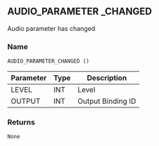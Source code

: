 ## AUDIO\_PARAMETER \_CHANGED

Audio parameter has changed


### Name

`AUDIO_PARAMETER_CHANGED ()`


| Parameter | Type | Description       |
| --------- | ---- | ----------------- |
| LEVEL     | INT  | Level             |
| OUTPUT    | INT  | Output Binding ID |


### Returns

`None`